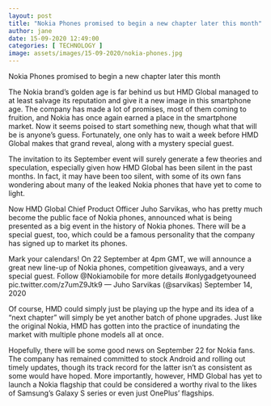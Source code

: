 ```yaml
---
layout: post
title: "Nokia Phones promised to begin a new chapter later this month"
author: jane 
date: 15-09-2020 12:49:00 
categories: [ TECHNOLOGY ] 
image: assets/images/15-09-2020/nokia-phones.jpg
---
```

Nokia Phones promised to begin a new chapter later this month

The Nokia brand’s golden age is far behind us but HMD Global managed to at least salvage its reputation and give it a new image in this smartphone age. The company has made a lot of promises, most of them coming to fruition, and Nokia has once again earned a place in the smartphone market. Now it seems poised to start something new, though what that will be is anyone’s guess. Fortunately, one only has to wait a week before HMD Global makes that grand reveal, along with a mystery special guest.

The invitation to its September event will surely generate a few theories and speculation, especially given how HMD Global has been silent in the past months. In fact, it may have been too silent, with some of its own fans wondering about many of the leaked Nokia phones that have yet to come to light.

Now HMD Global Chief Product Officer Juho Sarvikas, who has pretty much become the public face of Nokia phones, announced what is being presented as a big event in the history of Nokia phones. There will be a special guest, too, which could be a famous personality that the company has signed up to market its phones.

Mark your calendars! On 22 September at 4pm GMT, we will announce a great new line-up of Nokia phones, competition giveaways, and a very special guest. Follow @Nokiamobile for more details #onlygadgetyouneed pic.twitter.com/z7umZ9Jtk9 — Juho Sarvikas (@sarvikas) September 14, 2020

Of course, HMD could simply just be playing up the hype and its idea of a “next chapter” will simply be yet another batch of phone upgrades. Just like the original Nokia, HMD has gotten into the practice of inundating the market with multiple phone models all at once.

Hopefully, there will be some good news on September 22 for Nokia fans. The company has remained committed to stock Android and rolling out timely updates, though its track record for the latter isn’t as consistent as some would have hoped. More importantly, however, HMD Global has yet to launch a Nokia flagship that could be considered a worthy rival to the likes of Samsung’s Galaxy S series or even just OnePlus’ flagships.